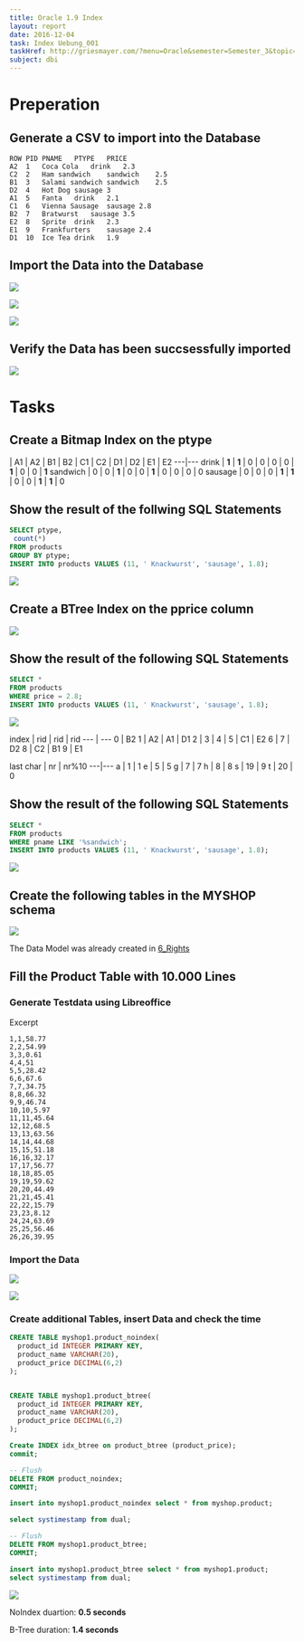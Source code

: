 ```yaml
---
title: Oracle 1.9 Index
layout: report
date: 2016-12-04
task: Index Uebung_001
taskHref: http://griesmayer.com/?menu=Oracle&semester=Semester_3&topic=09_Index
subject: dbi
---
```


# Preperation

## Generate a CSV to import into the Database
```csv
ROW	PID	PNAME	PTYPE	PRICE
A2	1	Coca Cola	drink	2.3
C2	2	Ham sandwich	sandwich	2.5
B1	3	Salami sandwich	sandwich	2.5
D2	4	Hot Dog	sausage	3
A1	5	Fanta	drink	2.1
C1	6	Vienna Sausage	sausage	2.8
B2	7	Bratwurst	sausage	3.5
E2	8	Sprite	drink	2.3
E1	9	Frankfurters	sausage	2.4
D1	10	Ice Tea	drink	1.9

```

## Import the Data into the Database

![](20161128_642x464.png)

![](20161128_635x457.png)

![](20161128_642x464.png)

## Verify the Data has been succsessfully imported

![](20161128_575x499.png)


# Tasks

## Create a Bitmap Index on the ptype

| A1 | A2 | B1 | B2 | C1 | C2 | D1 | D2 | E1 | E2
---|---
drink | **1** | **1** | 0 | 0 | 0 | 0 | **1** | 0 | 0 | **1**
sandwich | 0 | 0 | **1** | 0 | 0 | **1** | 0 | 0 | 0 | 0
sausage | 0 | 0 | 0 | **1** | **1** | 0 | 0 | **1** | **1** | 0

## Show the result of the follwing SQL Statements

```sql
SELECT ptype,
 count(*)
FROM products
GROUP BY ptype;
INSERT INTO products VALUES (11, ' Knackwurst', 'sausage', 1.8);

```
![](20161128_489x491.png)

## Create a BTree Index on the pprice column

![](20161128_391x574.png)

## Show the result of the following SQL Statements
```sql
SELECT *
FROM products
WHERE price = 2.8;
INSERT INTO products VALUES (11, ' Knackwurst', 'sausage', 1.8);
```

![](20161128_454x421.png)

index | rid | rid | rid
--- | ---
0 | B2
1 | A2 | A1 | D1
2 |
3 |
4 |
5 | C1 | E2
6 |
7 | D2
8 | C2 | B1
9 | E1

last char | nr | nr%10
---|---
a | 1 | 1
e | 5 | 5
g | 7 | 7
h | 8 | 8
s | 19 | 9
t | 20 | 0

## Show the result of the following SQL Statements

```sql
SELECT *
FROM products
WHERE pname LIKE '%sandwich';
INSERT INTO products VALUES (11, ' Knackwurst', 'sausage', 1.8);
```

![](20161128_561x512.png)

## Create the following tables in the MYSHOP schema

![](20161128_503x283.png)

The Data Model was already created in [6_Rights](../06_Rights)

## Fill the Product Table with 10.000 Lines

### Generate Testdata using Libreoffice

Excerpt

```csv
1,1,58.77
2,2,54.99
3,3,0.61
4,4,51
5,5,28.42
6,6,67.6
7,7,34.75
8,8,66.32
9,9,46.74
10,10,5.97
11,11,45.64
12,12,68.5
13,13,63.56
14,14,44.68
15,15,51.18
16,16,32.17
17,17,56.77
18,18,85.05
19,19,59.62
20,20,44.49
21,21,45.41
22,22,15.79
23,23,8.12
24,24,63.69
25,25,56.46
26,26,39.95

```

### Import the Data

![](20161212_642x475.png)

![](20161212_421x580.png)

### Create additional Tables, insert Data and check the time

```sql
CREATE TABLE myshop1.product_noindex(
  product_id INTEGER PRIMARY KEY,
  product_name VARCHAR(20),
  product_price DECIMAL(6,2)
);


CREATE TABLE myshop1.product_btree(
  product_id INTEGER PRIMARY KEY,
  product_name VARCHAR(20),
  product_price DECIMAL(6,2)
);

Create INDEX idx_btree on product_btree (product_price);
commit;

-- Flush
DELETE FROM product_noindex;
COMMIT;

insert into myshop1.product_noindex select * from myshop.product;

select systimestamp from dual;

-- Flush
DELETE FROM myshop1.product_btree;
COMMIT;

insert into myshop1.product_btree select * from myshop1.product;
select systimestamp from dual;
```

![](screenshot.png)

NoIndex duartion: **0.5 seconds**

B-Tree duration: **1.4 seconds**
